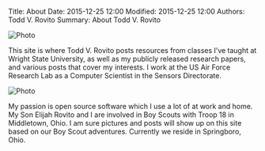 Title: About
Date: 2015-12-25 12:00
Modified: 2015-12-25 12:00
Authors: Todd V. Rovito
Summary: About Todd V. Rovito

![Photo](https://drive.google.com/uc?id=1eD-pk0dqq6YN_qMPpi7DrL3SZR0gHn2W)

This site is where Todd V. Rovito posts resources from classes I’ve taught at
Wright State University, as well as my publicly released research papers, and
various posts that cover my interests.  I work at the US Air Force Research Lab
as a Computer Scientist in the Sensors Directorate.

![Photo](https://drive.google.com/us?id=1LKvabq2imlUkpSw6TADAAI6aFHW_unLr)

My passion is open source software which I use a lot of at work and home.  My
Son Elijah Rovito and I are involved in Boy Scouts with Troop 18 in Middletown,
Ohio.  I am sure pictures and posts will show up on this site based on our
Boy Scout adventures. Currently we reside in Springboro, Ohio.
